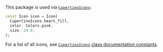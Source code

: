 <?code-excerpt path-base="../test"?>

This package is used via [`CupertinoIcons`](https://api.flutter.dev/flutter/cupertino/CupertinoIcons-class.html):

<?code-excerpt "cupertino_icons_test.dart (CupertinoIcon)"?>

```dart
const Icon icon = Icon(
  CupertinoIcons.heart_fill,
  color: Colors.pink,
  size: 24.0,
);
```

For a list of all icons, see [`CupertinoIcons`](https://api.flutter.dev/flutter/cupertino/CupertinoIcons-class.html#constants) [class documentation constants](https://api.flutter.dev/flutter/cupertino/CupertinoIcons-class.html#constants).
